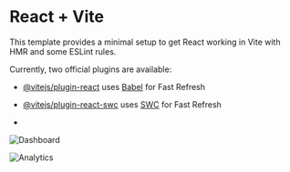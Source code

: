 # React + Vite

This template provides a minimal setup to get React working in Vite with HMR and some ESLint rules.

Currently, two official plugins are available:

- [@vitejs/plugin-react](https://github.com/vitejs/vite-plugin-react/blob/main/packages/plugin-react/README.md) uses [Babel](https://babeljs.io/) for Fast Refresh
- [@vitejs/plugin-react-swc](https://github.com/vitejs/vite-plugin-react-swc) uses [SWC](https://swc.rs/) for Fast Refresh

- 
![Dashboard](https://github.com/user-attachments/assets/34c9d41c-3c18-4f68-b67d-8259e2ed16b1)


![Analytics](https://github.com/user-attachments/assets/6487b302-a13b-49f0-b401-4fff1e2cde5b)
